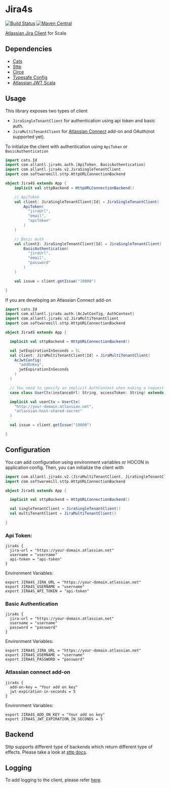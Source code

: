 # Jira4s

[![Build Status](https://travis-ci.org/allantl/jira4s.svg?branch=master)](https://travis-ci.org/allantl/jira4s)
[![Maven Central](https://img.shields.io/maven-central/v/com.github.allantl/jira4s_2.12.svg)](https://maven-badges.herokuapp.com/maven-central/com.github.allantl/jira4s_2.12)

[Atlassian Jira Client](https://developer.atlassian.com/cloud/jira/platform/rest/v2/) for Scala

## Dependencies

- [Cats](https://github.com/typelevel/cats)
- [Sttp](https://github.com/softwaremill/sttp)
- [Circe](https://github.com/circe/circe)
- [Typesafe Config](https://github.com/typesafehub/config)
- [Atlassian JWT Scala](https://github.com/toolsplus/atlassian-jwt)

## Usage

This library exposes two types of client
- `JiraSingleTenantClient` for authentication using api token and basic auth.
- `JiraMultiTenantClient` for [Atlassian Connect](https://developer.atlassian.com/static/connect/docs/index.html) add-on and OAuth(not supported yet).

To initialize the client with authentication using `ApiToken` or `BasicAuthentication`

```scala
import cats.Id
import com.allantl.jira4s.auth.{ApiToken, BasicAuthentication}
import com.allantl.jira4s.v2.JiraSingleTenantClient
import com.softwaremill.sttp.HttpURLConnectionBackend

object Jira4S extends App {
    implicit val sttpBackend = HttpURLConnectionBackend()

    // ApiToken
    val client: JiraSingleTenantClient[Id] = JiraSingleTenantClient(
        ApiToken(
          "jiraUrl",
          "email",
          "apiToken"
        )
    )

    // Basic Auth
    val client2: JiraSingleTenantClient[Id] = JiraSingleTenantClient(
        BasicAuthentication(
          "jiraUrl",
          "email",
          "password"
        )
    )

    val issue = client.getIssue("10000")

}
```

If you are developing an Atlassian Connect add-on

```scala
import cats.Id
import com.allantl.jira4s.auth.{AcJwtConfig, AuthContext}
import com.allantl.jira4s.v2.JiraMultiTenantClient
import com.softwaremill.sttp.HttpURLConnectionBackend

object Jira4S extends App {

  implicit val sttpBackend = HttpURLConnectionBackend()

  val jwtExpirationInSeconds = 5L
  val client: JiraMultiTenantClient[Id] = JiraMultiTenantClient(
    AcJwtConfig(
      "addOnKey",
      jwtExpirationInSeconds
    )
  )

  // You need to specify an implicit AuthContext when making a request to Jira
  case class UserCtx(instanceUrl: String, accessToken: String) extends AuthContext

  implicit val userCtx = UserCtx(
    "http://your-domain.atlassian.net",
    "atlassian-host-shared-secret"
  )

  val issue = client.getIssue("10000")

}

```

## Configuration

You can add configuration using environment variables or HOCON in application config.
Then, you can initialize the client with

```scala
import com.allantl.jira4s.v2.{JiraMultiTenantClient, JiraSingleTenantClient}
import com.softwaremill.sttp.HttpURLConnectionBackend

object Jira4S extends App {

  implicit val sttpBackend = HttpURLConnectionBackend()

  val singleTenantClient = JiraSingleTenantClient()
  val multiTenantClient = JiraMultiTenantClient()

}

```

### Api Token:
```
jira4s {
  jira-url = "https://your-domain.atlassian.net"
  username = "username"
  api-token = "api-token"
}
```

Environment Variables:
```
export JIRA4S_JIRA_URL = "https://your-domain.atlassian.net"
export JIRA4S_USERNAME = "username"
export JIRA4S_API_TOKEN = "api-token"
```

### Basic Authentication
```
jira4s {
  jira-url = "https://your-domain.atlassian.net"
  username = "username"
  password = "password"
}
```

Environment Variables:
```
export JIRA4S_JIRA_URL = "https://your-domain.atlassian.net"
export JIRA4S_USERNAME = "username"
export JIRA4S_PASSWORD = "password"
```

### Atlassian connect add-on
```
jira4s {
  add-on-key = "Your add on key"
  jwt-expiration-in-seconds = 5
}
```

Environment Variables:
```
export JIRA4S_ADD_ON_KEY = "Your add on key"
export JIRA4S_JWT_EXPIRATION_IN_SECONDS = 5
```

## Backend
Sttp supports different type of backends which return different type of effects. Please take a look at [sttp docs](https://sttp.readthedocs.io/en/latest/backends/summary.html).

## Logging

To add logging to the client, please refer [here](https://sttp.readthedocs.io/en/latest/backends/custom.html).
